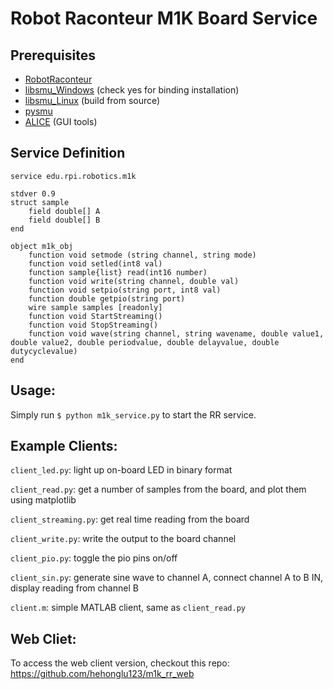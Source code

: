 # Robot Raconteur M1K Board Service
## Prerequisites
* [RobotRaconteur](https://github.com/robotraconteur/robotraconteur/wiki/Download)
* [libsmu_Windows](https://github.com/analogdevicesinc/libsmu/releases) (check yes for binding installation)
* [libsmu_Linux](https://github.com/analogdevicesinc/libsmu) (build from source)
* [pysmu](https://test.pypi.org/project/pysmu/#files)
* [ALICE](https://github.com/analogdevicesinc/alice/releases) (GUI tools)

## Service Definition
```
service edu.rpi.robotics.m1k

stdver 0.9
struct sample
	field double[] A
	field double[] B
end

object m1k_obj
	function void setmode (string channel, string mode)
	function void setled(int8 val)
	function sample{list} read(int16 number)
	function void write(string channel, double val)
	function void setpio(string port, int8 val)
	function double getpio(string port)
	wire sample samples [readonly]
	function void StartStreaming()
	function void StopStreaming()
	function void wave(string channel, string wavename, double value1, double value2, double periodvalue, double delayvalue, double dutycyclevalue)
end
```
## Usage:
Simply run `$ python m1k_service.py` to start the RR service.

## Example Clients:
`client_led.py`:        light up on-board LED in binary format

`client_read.py`:       get a number of samples from the board, and plot them using matplotlib 

`client_streaming.py`:  get real time reading from the board

`client_write.py`:      write the output to the board channel

`client_pio.py`:	toggle the pio pins on/off

`client_sin.py`:	generate sine wave to channel A, connect channel A to B IN, display reading from channel B

`client.m`:		simple MATLAB client, same as `client_read.py`

## Web Cliet:
To access the web client version, checkout this repo: https://github.com/hehonglu123/m1k_rr_web



